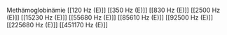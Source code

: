 Methämoglobinämie
[[120 Hz (E)]]
[[350 Hz (E)]]
[[830 Hz (E)]]
[[2500 Hz (E)]]
[[15230 Hz (E)]]
[[55680 Hz (E)]]
[[85610 Hz (E)]]
[[92500 Hz (E)]]
[[225680 Hz (E)]]
[[451170 Hz (E)]]